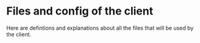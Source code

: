 # Files and config of the client
Here are defintions and explanations about all the files that will be used by the client.